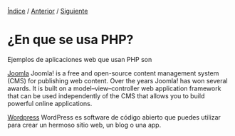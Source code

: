 [Índice](readme.md) / [Anterior](01_que_es_php.md) / [Siguiente](03_versiones_php.md)
# ¿En que se usa PHP?

Ejemplos de aplicaciones web que usan PHP son

[Joomla](https://www.joomla.org/about-joomla.html)
Joomla! is a free and open-source content management system (CMS) for publishing web content. Over the years Joomla! has won several awards. It is built on a model–view–controller web application framework that can be used independently of the CMS that allows you to build powerful online applications.

[Wordpress](https://cl.wordpress.org)
WordPress es software de código abierto que puedes utilizar para crear un hermoso sitio web, un blog o una app.


 
 


